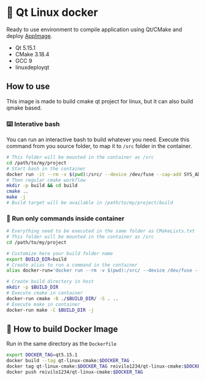 # 🐳 Qt Linux docker

Ready to use environment to compile application using Qt/CMake and deploy [AppImage](https://github.com/probonopd/linuxdeployqt).

* Qt 5.15.1
* CMake 3.18.4
* GCC 9
* linuxdeployqt

## How to use

This image is made to build cmake qt project for linux, but it can also build qmake based.

### ⌨️ Interative bash

You can run an interactive bash to build whatever you need. Execute this command from you source folder, to map it to `/src` folder in the container.

```bash
# This folder will be mounted in the container as /src
cd /path/to/my/project
# Start bash in the container
docker run -it --rm -v $(pwd):/src/ --device /dev/fuse --cap-add SYS_ADMIN --security-opt apparmor:unconfined reivilo1234/qt-linux-cmake:qt5.15.1 bash
# Then regular cmake workflow
mkdir -p build && cd build
cmake ..
make -j
# Build target will be available in /path/to/my/project/build
```

### 🚀 Run only commands inside container

```bash
# Everything need to be executed in the same folder as CMakeLists.txt
# This folder will be mounted in the container as /src
cd /path/to/my/project

# Customize here your build folder name
export BUILD_DIR=build
# Create alias to run a command in the container
alias docker-run='docker run --rm -v $(pwd):/src/ --device /dev/fuse --cap-add SYS_ADMIN --security-opt apparmor:unconfined reivilo1234/qt-linux-cmake:qt5.15.1'

# Create build directory in host
mkdir -p $BUILD_DIR
# Execute cmake in container
docker-run cmake -B ./$BUILD_DIR/ -S . ..
# Execute make in container
docker-run make -C $BUILD_DIR -j
```

## 🔨 How to build Docker Image

Run in the same directory as the `Dockerfile`

```bash
export DOCKER_TAG=qt5.15.1
docker build --tag qt-linux-cmake:$DOCKER_TAG .
docker tag qt-linux-cmake:$DOCKER_TAG reivilo1234/qt-linux-cmake:$DOCKER_TAG
docker push reivilo1234/qt-linux-cmake:$DOCKER_TAG
```